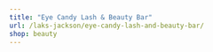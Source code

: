 ```yaml
---
title: "Eye Candy Lash & Beauty Bar"
url: /laks-jackson/eye-candy-lash-and-beauty-bar/
shop: beauty
---
```

